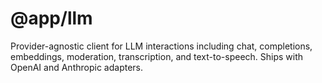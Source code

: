 # @app/llm

Provider-agnostic client for LLM interactions including chat, completions, embeddings, moderation, transcription, and text-to-speech. Ships with OpenAI and Anthropic adapters.
